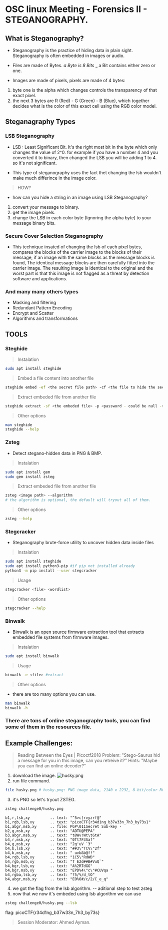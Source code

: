 # OSC linux Meeting - Forensics II - STEGANOGRAPHY.

## What is Steganography?

- Steganography is the practice of hiding data in plain sight. Steganography is often embedded in images or audio.

- Files are made of Bytes. _a Byte is 8 Bits_ _ a Bit contains either zero or one.

- Images are made of pixels, pixels are made of 4 bytes:

1. byte one is the alpha which changes controls the transparency of that exact pixel.
2. the next 3 bytes are R (Red) - G (Green) - B (Blue), which together decides
what is the color of this exact cell using the RGB color model.

## Steganagraphy Types 

### LSB Steganography

- LSB : Least Significant Bit. It's the right most bit in the byte which only changes the value of 2^0.
for example if you have a number 4 and you converted it to binary, then changed 
the LSB you will be adding 1 to 4. so it's not significant.

- This type of steganography uses the fact thet changing the lsb wouldn't make much differince in the image color.

> HOW? 
- how can you hide a string in an image using LSB Steganography? 
1. convert your message to binary.
2. get the image pixels.
3. change the LSB in each color byte (Ignoring the alpha byte) to your message binary bits.


### Secure Cover Selection Steganography

- This technique insated of changing the lsb of each pixel bytes, compares the blocks of the carrier 
image to the blocks of their message, if an image with the same blocks as the
message blocks is found, The identical message blocks are then carefully fitted into the carrier
image. The resulting image is identical to the original and the worst part is that 
this image is not flagged as a threat by detection software and applications.

### And many many others types

- Masking and filtering
- Redundant Pattern Encoding
- Encrypt and Scatter
- Algorithms and transformations


## TOOLS

### Steghide

> Instalation 
```bash 
sudo apt install steghide
```	
> Embed a file content into another file
```bash
steghide embed -ef <the secret file path> -cf <the file to hide the secret in path> -p <password to protect the data - could be null ->
```

> Extract embeded file from another file
```bash
steghide extract -sf <the embeded file> -p <password - could be null -> -xf <output file>
```

> Other options
```bash
man steghide
steghide --help
```

### Zsteg

- Detect stegano-hidden data in PNG & BMP.

> Instalation 
```bash 
sudo apt install gem
sudo gem install zsteg
```	

> Extract embeded file from another file
```bash
zsteg <image path> --algorithm 
# the algorithm is optional, the default will tryout all of them. 
```

> Other options
```bash
zsteg --help
```


### Stegcracker

- Steganography brute-force utility to uncover hidden data inside files

> Instalation 
```bash 
sudo apt install steghide
sudo apt install python3-pip #if pip not installed already
python3 -m pip install --user stegcracker
```	

> Usage
```bash
stegcracker <file> <wordlist> 
```

> Other options
```bash
stegcracker --help
```

### Binwalk

-  Binwalk is an open source firmware extraction tool that extracts embedded file systems from firmware images.

> Instalation 
```bash 
sudo apt install binwalk
```	

> Usage
```bash
binwalk -e <file> #extract 
```

> Other options
- there are too many options you can use.
```bash
man binwalk
binwalk -h
```
### There are tons of online steganography tools, you can find some of them in the resources file.

## Example Challenges:

> Reading Between the Eyes | Picoctf2018
> Problem: "Stego-Saurus hid a message for you in this image, can you retreive it?"
> Hints: "Maybe you can find an online decoder?"
1. download the image.
![husky.png](Challenge0/husky.png)
2. run file command.
```bash
file husky.png # husky.png: PNG image data, 2140 x 2232, 8-bit/color RGBA, non-interlaced
```	
3. it's PNG so let's tryout ZSTEG.
```bash
zsteg challenge0/husky.png
```
```
b1,r,lsb,xy         .. text: "^5>c[rvyzrf@"
b1,rgb,lsb,xy       .. text: "picoCTF{r34d1ng_b37w33n_7h3_by73s}"
b1,abgr,msb,xy      .. file: PGP\011Secret Sub-key -
b2,g,msb,xy         .. text: "ADTU@PEPA"
b3,abgr,msb,xy      .. text: "t@Wv!Wt\tGtA"
b4,r,msb,xy         .. text: "0Tt7F3Saf"
b4,g,msb,xy         .. text: "2g'uV `3"
b4,b,lsb,xy         .. text: "##3\"TC%\"2f"
b4,b,msb,xy         .. text: " uvb&b@f!"
b4,rgb,lsb,xy       .. text: "1C5\"RdWD"
b4,rgb,msb,xy       .. text: "T E2d##B#VuQ`"
b4,bgr,lsb,xy       .. text: "A%2RTdGG"
b4,bgr,msb,xy       .. text: "EPD%4\"c\"#CUVqa "
b4,rgba,lsb,xy      .. text: "?5/%/d_tO"
b4,abgr,msb,xy      .. text: "EO%O#/c/2/C_e_q"
```
4. we got the flag from the lsb algorithm.
-- aditional step to test zsteg
5. now that we now it's embeded using lsb algorithm we can use 
```bash
zsteg challenge0/husky.png --lsb
```
flag: picoCTF{r34d1ng_b37w33n_7h3_by73s}

> Session Moderator: Ahmed Ayman.
